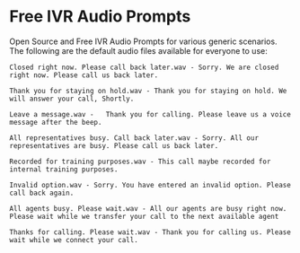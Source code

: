 Free IVR Audio Prompts
=====================

Open Source and Free IVR Audio Prompts for various generic scenarios. The following are the default audio files available for everyone to use: 

```
Closed right now. Please call back later.wav - Sorry. We are closed right now. Please call us back later.
```

```
Thank you for staying on hold.wav -	Thank you for staying on hold. We will answer your call, Shortly. 
```

```
Leave a message.wav -	Thank you for calling. Please leave us a voice message after the beep. 
```

```
All representatives busy. Call back later.wav -	Sorry. All our representatives are busy. Please call us back later. 
```

```
Recorded for training purposes.wav - This call maybe recorded for internal training purposes. 
```

```
Invalid option.wav - Sorry. You have entered an invalid option. Please call back again. 
```

```
All agents busy. Please wait.wav - All our agents are busy right now. Please wait while we transfer your call to the next available agent
```

```
Thanks for calling. Please wait.wav - Thank you for calling us. Please wait while we connect your call. 
```
